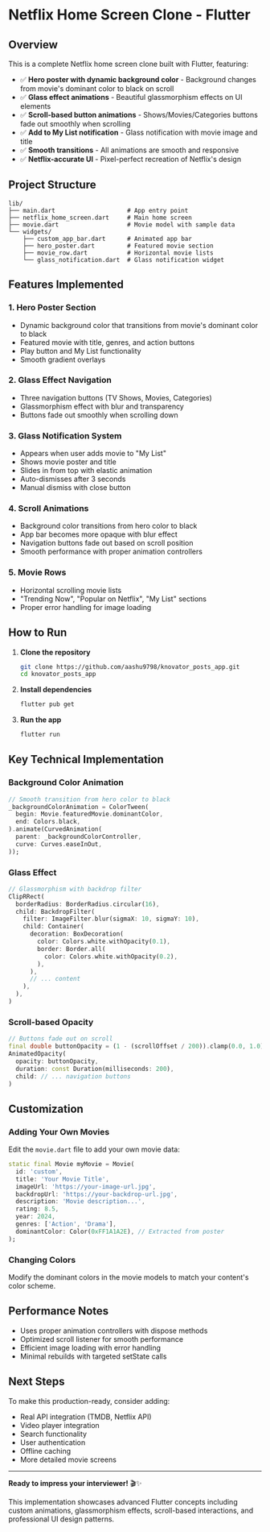 # Netflix Home Screen Clone - Flutter

## Overview
This is a complete Netflix home screen clone built with Flutter, featuring:

- ✅ **Hero poster with dynamic background color** - Background changes from movie's dominant color to black on scroll
- ✅ **Glass effect animations** - Beautiful glassmorphism effects on UI elements
- ✅ **Scroll-based button animations** - Shows/Movies/Categories buttons fade out smoothly when scrolling
- ✅ **Add to My List notification** - Glass notification with movie image and title
- ✅ **Smooth transitions** - All animations are smooth and responsive
- ✅ **Netflix-accurate UI** - Pixel-perfect recreation of Netflix's design

## Project Structure
```
lib/
├── main.dart                    # App entry point
├── netflix_home_screen.dart     # Main home screen
├── movie.dart                   # Movie model with sample data
└── widgets/
    ├── custom_app_bar.dart      # Animated app bar
    ├── hero_poster.dart         # Featured movie section
    ├── movie_row.dart           # Horizontal movie lists
    └── glass_notification.dart  # Glass notification widget
```

## Features Implemented

### 1. Hero Poster Section
- Dynamic background color that transitions from movie's dominant color to black
- Featured movie with title, genres, and action buttons
- Play button and My List functionality
- Smooth gradient overlays

### 2. Glass Effect Navigation
- Three navigation buttons (TV Shows, Movies, Categories)
- Glassmorphism effect with blur and transparency
- Buttons fade out smoothly when scrolling down

### 3. Glass Notification System
- Appears when user adds movie to "My List"
- Shows movie poster and title
- Slides in from top with elastic animation
- Auto-dismisses after 3 seconds
- Manual dismiss with close button

### 4. Scroll Animations
- Background color transitions from hero color to black
- App bar becomes more opaque with blur effect
- Navigation buttons fade out based on scroll position
- Smooth performance with proper animation controllers

### 5. Movie Rows
- Horizontal scrolling movie lists
- "Trending Now", "Popular on Netflix", "My List" sections
- Proper error handling for image loading

## How to Run

1. **Clone the repository**
   ```bash
   git clone https://github.com/aashu9798/knovator_posts_app.git
   cd knovator_posts_app
   ```

2. **Install dependencies**
   ```bash
   flutter pub get
   ```

3. **Run the app**
   ```bash
   flutter run
   ```

## Key Technical Implementation

### Background Color Animation
```dart
// Smooth transition from hero color to black
_backgroundColorAnimation = ColorTween(
  begin: Movie.featuredMovie.dominantColor,
  end: Colors.black,
).animate(CurvedAnimation(
  parent: _backgroundColorController,
  curve: Curves.easeInOut,
));
```

### Glass Effect
```dart
// Glassmorphism with backdrop filter
ClipRRect(
  borderRadius: BorderRadius.circular(16),
  child: BackdropFilter(
    filter: ImageFilter.blur(sigmaX: 10, sigmaY: 10),
    child: Container(
      decoration: BoxDecoration(
        color: Colors.white.withOpacity(0.1),
        border: Border.all(
          color: Colors.white.withOpacity(0.2),
        ),
      ),
      // ... content
    ),
  ),
)
```

### Scroll-based Opacity
```dart
// Buttons fade out on scroll
final double buttonOpacity = (1 - (scrollOffset / 200)).clamp(0.0, 1.0);
AnimatedOpacity(
  opacity: buttonOpacity,
  duration: const Duration(milliseconds: 200),
  child: // ... navigation buttons
)
```

## Customization

### Adding Your Own Movies
Edit the `movie.dart` file to add your own movie data:

```dart
static final Movie myMovie = Movie(
  id: 'custom',
  title: 'Your Movie Title',
  imageUrl: 'https://your-image-url.jpg',
  backdropUrl: 'https://your-backdrop-url.jpg',
  description: 'Movie description...',
  rating: 8.5,
  year: 2024,
  genres: ['Action', 'Drama'],
  dominantColor: Color(0xFF1A1A2E), // Extracted from poster
);
```

### Changing Colors
Modify the dominant colors in the movie models to match your content's color scheme.

## Performance Notes
- Uses proper animation controllers with dispose methods
- Optimized scroll listener for smooth performance
- Efficient image loading with error handling
- Minimal rebuilds with targeted setState calls

## Next Steps
To make this production-ready, consider adding:
- Real API integration (TMDB, Netflix API)
- Video player integration
- Search functionality
- User authentication
- Offline caching
- More detailed movie screens

---

**Ready to impress your interviewer!** 🎬✨

This implementation showcases advanced Flutter concepts including custom animations, glassmorphism effects, scroll-based interactions, and professional UI design patterns.